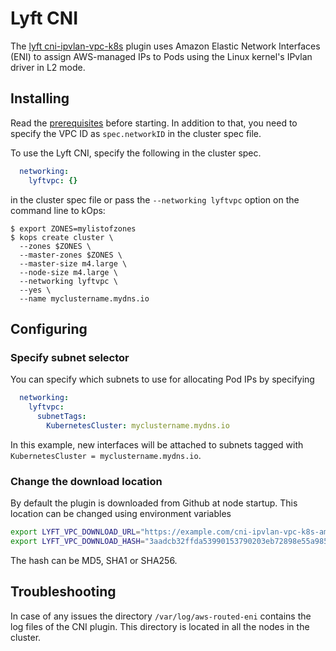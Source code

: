 # Lyft CNI

The [lyft cni-ipvlan-vpc-k8s](https://github.com/lyft/cni-ipvlan-vpc-k8s) plugin uses Amazon Elastic Network Interfaces (ENI) to assign AWS-managed IPs to Pods using the Linux kernel's IPvlan driver in L2 mode.

## Installing

Read the [prerequisites](https://github.com/lyft/cni-ipvlan-vpc-k8s#prerequisites) before starting. In addition to that, you need to specify the VPC ID as `spec.networkID` in the cluster spec file.

To use the Lyft CNI, specify the following in the cluster spec.

```yaml
  networking:
    lyftvpc: {}
```

in the cluster spec file or pass the `--networking lyftvpc` option on the command line to kOps:

```console
$ export ZONES=mylistofzones
$ kops create cluster \
  --zones $ZONES \
  --master-zones $ZONES \
  --master-size m4.large \
  --node-size m4.large \
  --networking lyftvpc \
  --yes \
  --name myclustername.mydns.io
```

## Configuring

### Specify subnet selector

You can specify which subnets to use for allocating Pod IPs by specifying

```yaml
  networking:
    lyftvpc:
      subnetTags:
        KubernetesCluster: myclustername.mydns.io
```

In this example, new interfaces will be attached to subnets tagged with `KubernetesCluster = myclustername.mydns.io`.

### Change the download location

By default the plugin is downloaded from Github at node startup.  This location can be changed using environment variables

```bash
export LYFT_VPC_DOWNLOAD_URL="https://example.com/cni-ipvlan-vpc-k8s-amd64-v0.6.0.tar.gz"
export LYFT_VPC_DOWNLOAD_HASH="3aadcb32ffda53990153790203eb72898e55a985207aa5b4451357f9862286f0"
```

The hash can be MD5, SHA1 or SHA256.

## Troubleshooting

In case of any issues the directory `/var/log/aws-routed-eni` contains the log files of the CNI plugin. This directory is located in all the nodes in the cluster.

